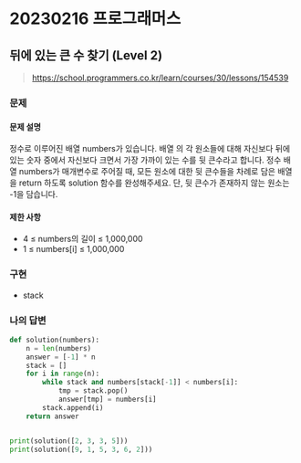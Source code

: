 # 20230216 프로그래머스

## 뒤에 있는 큰 수 찾기 (Level 2)
> https://school.programmers.co.kr/learn/courses/30/lessons/154539

### 문제
#### 문제 설명
정수로 이루어진 배열 numbers가 있습니다. 배열 의 각 원소들에 대해 자신보다 뒤에 있는 숫자 중에서 자신보다 크면서 가장 가까이 있는 수를 뒷 큰수라고 합니다.
정수 배열 numbers가 매개변수로 주어질 때, 모든 원소에 대한 뒷 큰수들을 차례로 담은 배열을 return 하도록 solution 함수를 완성해주세요. 단, 뒷 큰수가 존재하지 않는 원소는 -1을 담습니다.

#### 제한 사항
- 4 ≤ numbers의 길이 ≤ 1,000,000
- 1 ≤ numbers[i] ≤ 1,000,000

### 구현
- stack

### 나의 답변
```python
def solution(numbers):
    n = len(numbers)
    answer = [-1] * n
    stack = []
    for i in range(n):
        while stack and numbers[stack[-1]] < numbers[i]:
            tmp = stack.pop()
            answer[tmp] = numbers[i]
        stack.append(i)
    return answer


print(solution([2, 3, 3, 5]))
print(solution([9, 1, 5, 3, 6, 2]))
```